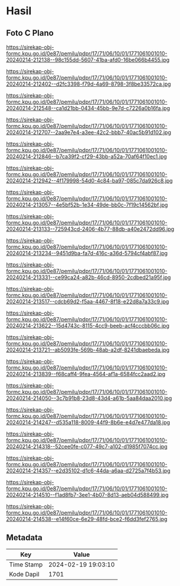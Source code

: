 # Hasil

## Foto C Plano

https://sirekap-obj-formc.kpu.go.id/0e87/pemilu/pdpr/17/71/06/10/01/1771061001010-20240214-212138--98c155dd-5607-41ba-afd0-16be066b4455.jpg

https://sirekap-obj-formc.kpu.go.id/0e87/pemilu/pdpr/17/71/06/10/01/1771061001010-20240214-212402--d2fc3398-f79d-4a69-8798-3f8be33572ca.jpg

https://sirekap-obj-formc.kpu.go.id/0e87/pemilu/pdpr/17/71/06/10/01/1771061001010-20240214-212548--ca1d21bb-0434-45bb-9e7d-c7226a0b16fa.jpg

https://sirekap-obj-formc.kpu.go.id/0e87/pemilu/pdpr/17/71/06/10/01/1771061001010-20240214-212707--2aa9e7e4-a3ee-42c2-bbb7-40ac5b91d102.jpg

https://sirekap-obj-formc.kpu.go.id/0e87/pemilu/pdpr/17/71/06/10/01/1771061001010-20240214-212846--b7ca39f2-cf29-43bb-a52a-70af64f10ec1.jpg

https://sirekap-obj-formc.kpu.go.id/0e87/pemilu/pdpr/17/71/06/10/01/1771061001010-20240214-212942--4f179998-54d0-4c84-ba97-085c7da926c8.jpg

https://sirekap-obj-formc.kpu.go.id/0e87/pemilu/pdpr/17/71/06/10/01/1771061001010-20240214-213057--4e5bf52b-1e34-49de-bb0c-7f19c14562bf.jpg

https://sirekap-obj-formc.kpu.go.id/0e87/pemilu/pdpr/17/71/06/10/01/1771061001010-20240214-213133--725943cd-2406-4b77-88db-a40e2472dd96.jpg

https://sirekap-obj-formc.kpu.go.id/0e87/pemilu/pdpr/17/71/06/10/01/1771061001010-20240214-213234--9451d9ba-fa7d-416c-a36d-5794cf4abf87.jpg

https://sirekap-obj-formc.kpu.go.id/0e87/pemilu/pdpr/17/71/06/10/01/1771061001010-20240214-213331--ce99ca24-a82b-46cd-8950-2cdbed21a95f.jpg

https://sirekap-obj-formc.kpu.go.id/0e87/pemilu/pdpr/17/71/06/10/01/1771061001010-20240214-213517--cdcb69d2-f5aa-4467-8f18-e22d8a7a33c9.jpg

https://sirekap-obj-formc.kpu.go.id/0e87/pemilu/pdpr/17/71/06/10/01/1771061001010-20240214-213622--15d4743c-8115-4cc9-beeb-acf4cccbb06c.jpg

https://sirekap-obj-formc.kpu.go.id/0e87/pemilu/pdpr/17/71/06/10/01/1771061001010-20240214-213721--ab5093fe-569b-48ab-a2df-8241dbaebeda.jpg

https://sirekap-obj-formc.kpu.go.id/0e87/pemilu/pdpr/17/71/06/10/01/1771061001010-20240214-213839--f68caff4-9fea-4564-af1a-6584fcc2aad2.jpg

https://sirekap-obj-formc.kpu.go.id/0e87/pemilu/pdpr/17/71/06/10/01/1771061001010-20240214-214050--3c7b91b8-23d8-43d4-a61b-5aa84daa2010.jpg

https://sirekap-obj-formc.kpu.go.id/0e87/pemilu/pdpr/17/71/06/10/01/1771061001010-20240214-214247--d535a118-8009-44f9-8b6e-e4d7e477da18.jpg

https://sirekap-obj-formc.kpu.go.id/0e87/pemilu/pdpr/17/71/06/10/01/1771061001010-20240214-214318--52cee0fe-c077-49c7-a102-d1985f7074cc.jpg

https://sirekap-obj-formc.kpu.go.id/0e87/pemilu/pdpr/17/71/06/10/01/1771061001010-20240214-214357--e2d35102-d1c6-44da-a6aa-d2725a7f4b53.jpg

https://sirekap-obj-formc.kpu.go.id/0e87/pemilu/pdpr/17/71/06/10/01/1771061001010-20240214-214510--f1ad8fb7-3ee1-4b07-8d13-aeb04d588499.jpg

https://sirekap-obj-formc.kpu.go.id/0e87/pemilu/pdpr/17/71/06/10/01/1771061001010-20240214-214538--e14f60ce-6e29-48fd-bce2-f6dd3fef2765.jpg


## Metadata

| Key        | Value               |
| ---------- | ------------------- |
| Time Stamp | 2024-02-19 19:03:10 |
| Kode Dapil | 1701                |




